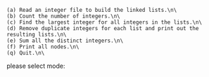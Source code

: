 	(a) Read an integer file to build the linked lists.\n\
	(b) Count the number of integers.\n\
	(c) Find the largest integer for all integers in the lists.\n\
	(d) Remove duplicate integers for each list and print out the resulting lists.\n\
	(e) Sum all the distinct integers.\n\
	(f) Print all nodes.\n\
	(q) Quit.\n\
please select mode:
